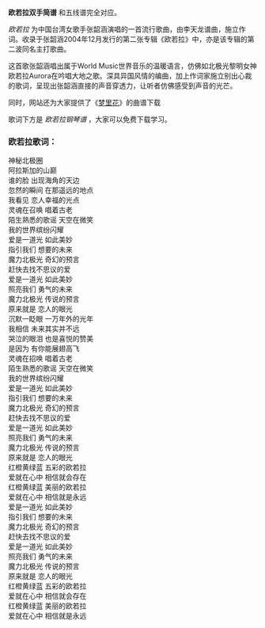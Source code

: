 

**欧若拉双手简谱** 和五线谱完全对应。

_欧若拉_
为中国台湾女歌手张韶涵演唱的一首流行歌曲，由李天龙谱曲，施立作词。收录于张韶涵2004年12月发行的第二张专辑《欧若拉》中，亦是该专辑的第二波同名主打歌曲。

这首歌张韶涵唱出属于World
Music世界音乐的温暖语言，仿佛如北极光黎明女神欧若拉Aurora在吟唱大地之歌。深具异国风情的编曲，加上作词家施立别出心裁的歌词，呈现出张韶涵直接的声音穿透力，让听者仿佛感受到声音的光芒。

同时，网站还为大家提供了《[梦里花](Music-5724-梦里花-张韶涵.html "梦里花")》的曲谱下载

歌词下方是 _欧若拉钢琴谱_ ，大家可以免费下载学习。

### 欧若拉歌词：

神秘北极圈  
阿拉斯加的山巅  
谁的脸 出现海角的天边  
忽然的瞬间 在那遥远的地点  
我看见 恋人幸福的光点  
灵魂在召唤 唱着古老  
陌生熟悉的歌谣 天空在微笑  
我的世界缤纷闪耀  
爱是一道光 如此美妙  
指引我们 想要的未来  
魔力北极光 奇幻的预言  
赶快去找不思议的爱  
爱是一道光 如此美妙  
照亮我们 勇气的未来  
魔力北极光 传说的预言  
原来就是 恋人的眼光  
沉默一眨眼 一万年外的光年  
我相信 未来其实并不远  
哭泣的眼泪 也是喜悦的赞美  
是因为 有你能展翅高飞  
灵魂在招唤 唱着古老  
陌生熟悉的歌谣 天空在微笑  
我的世界缤纷闪耀  
爱是一道光 如此美妙  
指引我们 想要的未来  
魔力北极光 奇幻的预言  
赶快去找不思议的爱  
爱是一道光 如此美妙  
照亮我们 勇气的未来  
魔力北极光 传说的预言  
原来就是 恋人的眼光  
红橙黄绿蓝 五彩的欧若拉  
爱就在心中 相信就会存在  
红橙黄绿蓝 美丽的欧若拉  
爱就在心中 相信就是永远  
爱是一道光 如此美妙  
指引我们 想要的未来  
魔力北极光 奇幻的预言  
赶快去找不思议的爱  
爱是一道光 如此美妙  
照亮我们 勇气的未来  
魔力北极光 传说的预言  
原来就是 恋人的眼光  
红橙黄绿蓝 五彩的欧若拉  
爱就在心中 相信就会存在  
红橙黄绿蓝 美丽的欧若拉  
爱就在心中 相信就是永远

